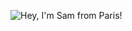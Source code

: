 ![Hey, I'm Sam from Paris!](https://pimp-my-readme.webapp.io/pimp-my-readme/sliding-text?emojis=1f916&text=Hey%252C%2520I%27m%2520Sam%2520from%2520Paris%21)
